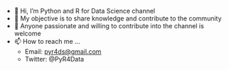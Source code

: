 - 👋 Hi, I’m Python and R for Data Science channel
- 👀 My objective is to share knowledge and contribute to the community
- 🌱 Anyone passionate and willing to contribute into the channel is welcome
- 📫 How to reach me ...
  - Email: pyr4ds@gmail.com
  - Twitter: @PyR4Data
